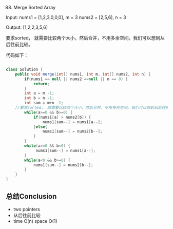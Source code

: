 88. Merge Sorted Array

Input:
nums1 = [1,2,3,0,0,0], m = 3
nums2 = [2,5,6],       n = 3

Output: [1,2,2,3,5,6]

要求sorted， 就需要比较两个大小，然后合并，不用多余空间。我们可以想到从后往前比较。


代码如下：

```java

class Solution {
    public void merge(int[] nums1, int m, int[] nums2, int n) {
        if(nums1 == null || nums2 ==null || n == 0) {
            return;
        }
        int a = m -1;
        int b = n -1;
        int sum = m+n -1;
    //要求sorted， 就需要比较两个大小，然后合并，不用多余空间。我们可以想到从后往前比较。把大的先放进去。    
        while(a>=0 && b>=0) {
            if(nums1[a] > nums2[b]) {
                nums1[sum--] = nums1[a--];
            }else{
                nums1[sum--] = nums2[b--];
            }
        }
        while(a>=0 && b<0) {
             nums1[sum--] = nums1[a--];
        }
        while(a<0 && b>=0) {
            nums1[sum--] = nums2[b--];
        }
    }
}


```

## 总结Conclusion

- two pointers
- 从后往前比较
- time O(n) space O(1)
